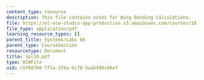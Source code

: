 ```yaml
---
content_type: resource
description: This file contains notes for Wing Bending Calculations.
file: https://ol-ocw-studio-app-production.s3.amazonaws.com/courses/16-01-unified-engineering-i-ii-iii-iv-fall-2005-spring-2006/c5f687b07f1a376a5c785aab490c06ef_spl10.pdf
file_type: application/pdf
learning_resource_types: []
parent_title: Systems/Labs 06
parent_type: CourseSection
resourcetype: Document
title: spl10.pdf
type: OCWFile
uid: c5f687b0-7f1a-376a-5c78-5aab490c06ef
---
```

